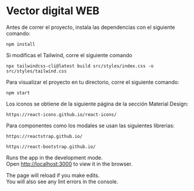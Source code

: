 # Vector digital WEB

Antes de correr el proyecto, instala las dependencias con el siguiente comando:

```
npm install
```

Si modificas el Tailwind, corre el siguiente comando

```
npx tailwindcss-cli@latest build src/styles/index.css -o src/styles/tailwind.css
```

Para visualizar el proyecto en tu directorio, corre el siguiente comando:

```
npm start
```

Los iconos se obtiene de la siguiente página de la sección Material Design:

```
https://react-icons.github.io/react-icons/
```

Para componentes como los modales se usan las siguientes librerias:

```
https://reactstrap.github.io/

https://react-bootstrap.github.io/ 
```


Runs the app in the development mode.\
Open [http://localhost:3000](http://localhost:3000) to view it in the browser.

The page will reload if you make edits.\
You will also see any lint errors in the console.
